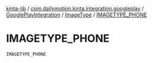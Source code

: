 [kinta-lib](../../../index.md) / [com.dailymotion.kinta.integration.googleplay](../../index.md) / [GooglePlayIntegration](../index.md) / [ImageType](index.md) / [IMAGETYPE_PHONE](./-i-m-a-g-e-t-y-p-e_-p-h-o-n-e.md)

# IMAGETYPE_PHONE

`IMAGETYPE_PHONE`